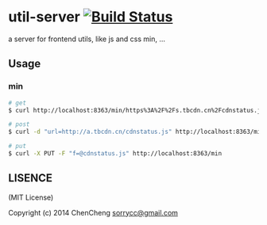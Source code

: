 # util-server [![Build Status](https://travis-ci.org/sorrycc/util-server.svg)](https://travis-ci.org/sorrycc/util-server)

a server for frontend utils, like js and css min, ...


## Usage

### min

```bash
# get
$ curl http://localhost:8363/min/https%3A%2F%2Fs.tbcdn.cn%2Fcdnstatus.js

# post
$ curl -d "url=http://a.tbcdn.cn/cdnstatus.js" http://localhost:8363/min

# put
$ curl -X PUT -F "f=@cdnstatus.js" http://localhost:8363/min
```


## LISENCE

(MIT License)

Copyright (c) 2014 ChenCheng sorrycc@gmail.com


